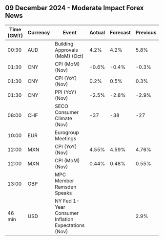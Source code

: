 ## 09 December 2024 - Moderate Impact Forex News

| Time (GMT) | Currency | Event | Actual | Forecast | Previous |
|------|----------|-------|--------|----------|----------|
| 00:30 | AUD | Building Approvals (MoM) (Oct) | 4.2% | 4.2% | 5.8% |
| 01:30 | CNY | CPI (MoM) (Nov) | -0.6% | -0.4% | -0.3% |
| 01:30 | CNY | CPI (YoY) (Nov) | 0.2% | 0.5% | 0.3% |
| 01:30 | CNY | PPI (YoY) (Nov) | -2.5% | -2.8% | -2.9% |
| 08:00 | CHF | SECO Consumer Climate (Nov) | -37 | -38 | -27 |
| 10:00 | EUR | Eurogroup Meetings |  |  |  |
| 12:00 | MXN | CPI (YoY) (Nov) | 4.55% | 4.59% | 4.76% |
| 12:00 | MXN | CPI (MoM) (Nov) | 0.44% | 0.48% | 0.55% |
| 13:00 | GBP | MPC Member Ramsden Speaks |  |  |  |
| 46 min | USD | NY Fed 1-Year Consumer Inflation Expectations (Nov) |  |  | 2.9% |
